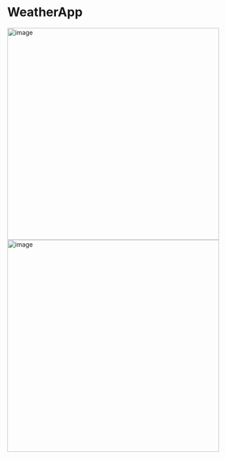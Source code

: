 # WeatherApp
<img width="484" alt="image" src="https://github.com/guraygul/WeatherApp/assets/58820744/9e4b232d-e3ca-4f77-854d-3018453d37dc">
<img width="484" alt="image" src="https://github.com/guraygul/WeatherApp/assets/58820744/f7ecaffb-f4a1-41b3-b5d6-30a46a24f432">
